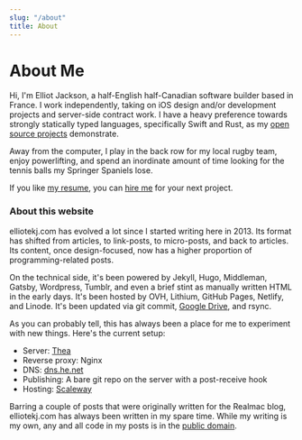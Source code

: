 ```yaml
---
slug: "/about"
title: About
---
```


# About Me

Hi, I'm Elliot Jackson, a half-English half-Canadian software builder based in France. I work independently, taking on iOS design and/or development projects and server-side contract work. I have a heavy preference towards strongly statically typed languages, specifically Swift and Rust, as my [open source projects](/opensource) demonstrate.

Away from the computer, I play in the back row for my local rugby team, enjoy powerlifting, and spend an inordinate amount of time looking for the tennis balls my Springer Spaniels lose.

If you like [my resume](http://inthefield.co/resume), you can [hire me](/hire) for your next project.

### About this website

elliotekj.com has evolved a lot since I started writing here in 2013. Its format has shifted from articles, to link-posts, to micro-posts, and back to articles. Its content, once design-focused, now has a higher proportion of programming-related posts.

On the technical side, it's been powered by Jekyll, Hugo, Middleman, Gatsby, Wordpress, Tumblr, and even a brief stint as manually written HTML in the early days. It's been hosted by OVH, Lithium, GitHub Pages, Netlify, and Linode. It's been updated via git commit, [Google Drive](/2017/08/03/google-drive-and-hugo-the-new-publishing-setup-for-this-blog), and rsync.

As you can probably tell, this has always been a place for me to experiment with new things. Here's the current setup:

* Server: [Thea](/docs/thea)
* Reverse proxy: Nginx
* DNS: [dns.he.net](https://dns.he.net/)
* Publishing: A bare git repo on the server with a post-receive hook
* Hosting: [Scaleway](https://www.scaleway.com/)

Barring a couple of posts that were originally written for the Realmac blog, elliotekj.com has always been written in my spare time. While my writing is my own, any and all code in my posts is in the [public domain](https://unlicense.org/).
